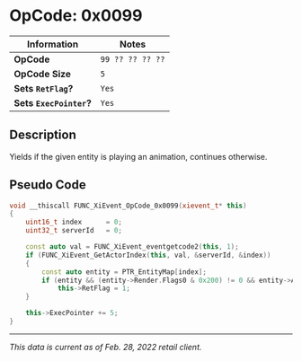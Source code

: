 # OpCode: 0x0099

| Information               | Notes |
|---                        |---    |
| **OpCode**                | `99 ?? ?? ?? ??` |
| **OpCode Size**           | `5`   |
| **Sets `RetFlag`?**       | `Yes` |
| **Sets `ExecPointer`?**   | `Yes` |

## Description

Yields if the given entity is playing an animation, continues otherwise.

## Pseudo Code

```cpp
void __thiscall FUNC_XiEvent_OpCode_0x0099(xievent_t* this)
{
    uint16_t index      = 0;
    uint32_t serverId   = 0;

    const auto val = FUNC_XiEvent_eventgetcode2(this, 1);
    if (FUNC_XiEvent_GetActorIndex(this, val, &serverId, &index))
    {
        const auto entity = PTR_EntityMap[index];
        if (entity && (entity->Render.Flags0 & 0x200) != 0 && entity->AnimationPlay)
            this->RetFlag = 1;
    }

    this->ExecPointer += 5;
}
```

---

_This data is current as of Feb. 28, 2022 retail client._